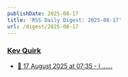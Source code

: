 ```yaml
---
publishDate: 2025-08-17
title: 'RSS Daily Digest: 2025-08-17'
url: /digest/2025-08-17
---
```


### [Kev Quirk](https://kevquirk.com/)

  * [
                  📝 17 August 2025 at 07:35 - I …...              ](https://kevquirk.com/notes/20250817-0735)
  
